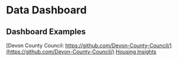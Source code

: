 # Data Dashboard

## Dashboard Examples  
[Devon County Council: https://github.com/Devon-County-Council/](https://github.com/Devon-County-Council/)
[Housing Insights](http://housinginsights.org/)
